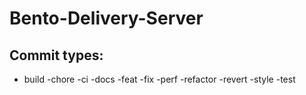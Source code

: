# Bento-Delivery-Server

## Commit types:

- build
  -chore
  -ci
  -docs
  -feat
  -fix
  -perf
  -refactor
  -revert
  -style
  -test
